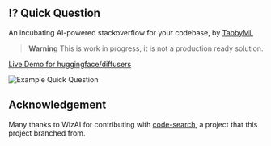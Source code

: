 ## ⁉️ Quick Question

An incubating AI-powered stackoverflow for your codebase, by [TabbyML](https://tabbyml.com)

> **Warning**
> This is work in progress, it is not a production ready solution.

[Live Demo for huggingface/diffusers](https://quick-question.vercel.app)

![Example Quick Question](example-quick-question.png)

## Acknowledgement

Many thanks to WizAI for contributing with [code-search](https://github.com/wizi-ai/code-search), a project that this project branched from.

